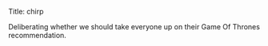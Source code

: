 Title: chirp

Deliberating whether we should take everyone up on their Game Of Thrones recommendation.
